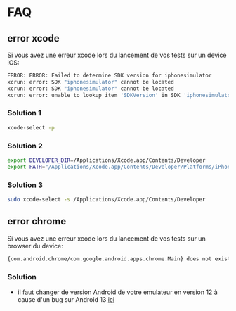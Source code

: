# FAQ

## error xcode
 Si vous avez une erreur xcode lors du lancement de vos tests sur un device iOS:
```bash
ERROR: ERROR: Failed to determine SDK version for iphonesimulator
xcrun: error: SDK "iphonesimulator" cannot be located
xcrun: error: SDK "iphonesimulator" cannot be located
xcrun: error: unable to lookup item 'SDKVersion' in SDK 'iphonesimulator'
```

### Solution 1
```bash
xcode-select -p
```

### Solution 2
```bash
export DEVELOPER_DIR=/Applications/Xcode.app/Contents/Developer
export PATH="/Applications/Xcode.app/Contents/Developer/Platforms/iPhoneSimulator.platform/Developer/usr/bin:/Applications/Xcode.app/Contents/Developer/usr/bin:$PATH"
```

### Solution 3
```bash
sudo xcode-select -s /Applications/Xcode.app/Contents/Developer
```

## error chrome
 Si vous avez une erreur xcode lors du lancement de vos tests sur un browser du device:
```bash
{com.android.chrome/com.google.android.apps.chrome.Main} does not exist.
```
### Solution
- il faut changer de version Android de votre emulateur en version 12 à cause d'un bug sur Android 13 [ici](https://github.com/appium/appium/issues/17492)
